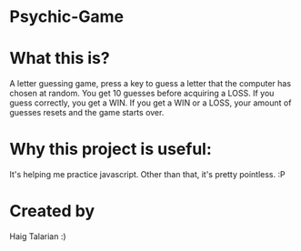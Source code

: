 # Psychic-Game

# What this is?

A letter guessing game, press a key to guess a letter that the computer has chosen at random. You get 10 guesses before acquiring a LOSS. If you guess correctly, you get a WIN. If you get a WIN or a LOSS, your amount of guesses resets and the game starts over.

# Why this project is useful:

It's helping me practice javascript. Other than that, it's pretty pointless. :P

# Created by

Haig Talarian :)